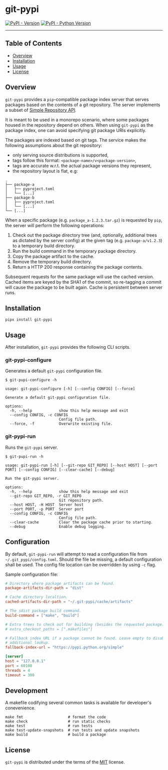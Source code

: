 # git-pypi

[![PyPI - Version](https://img.shields.io/pypi/v/git-pypi.svg)](https://pypi.org/project/git-pypi)
[![PyPI - Python Version](https://img.shields.io/pypi/pyversions/git-pypi.svg)](https://pypi.org/project/git-pypi)

-----

## Table of Contents

- [Overview](#overview)
- [Installation](#installation)
- [Usage](#usage)
- [License](#license)

## Overview

`git-pypi` provides a `pip`-compatible package index server that serves
packages based on the contents of a git repository. The server implements a
subset of [Simple Repository API](https://packaging.python.org/en/latest/specifications/simple-repository-api/).

It is meant to be used in a monorepo scenario, where some packages housed in
the repository depend on others. When using `git-pypi` as the package index,
one can avoid specifying git package URIs explicitly.

The packages are indexed based on git tags. The service makes the following
assumptions about the git repository:

* only serving source distributions is supported,
* tags follow this format: `<package-name>/v<package-version>`,
* tags are accurate w.r.t. the actual package versions they represent,
* the repository layout is flat, e.g:

```
.
├── package-a
│   ├── pyproject.toml
│   └── [...]
├── package-b
│   ├── pyproject.toml
│   └── [...]
└── [...]
```

When a specific package (e.g. `package_a-1.2.3.tar.gz`) is requested by `pip`,
the server will perform the following operations:

1. Check out the package directory tree (and, optionally, additional trees as
   dictated by the server config) at the given tag (e.g. `package-a/v1.2.3`) to
   a temporary build directory.
2. Run the build command in the temporary package directory.
3. Copy the package artifact to the cache.
4. Remove the temporary build directory.
5. Return a HTTP 200 response containing the package contents.

Subsequent requests for the same package will use the cached version. Cached
items are keyed by the SHA1 of the commit, so re-tagging a commit will cause
the package to be built again. Cache is persistent between server runs.

## Installation

```console
pipx install git-pypi
```

## Usage

After installation, `git-pypi` provides the following CLI scripts.

### git-pypi-configure

Generates a default `git-pypi` configuration file.

```console
$ git-pupi-configure -h

usage: git-pypi-configure [-h] [--config CONFIG] [--force]

Generate a default git-pypi configuration file.

options:
  -h, --help            show this help message and exit
  --config CONFIG, -c CONFIG
                        Config file path.
  --force, -f           Overwrite existing file.
```

### git-pypi-run

Runs the `git-pypi` server.

```console
$ git-pupi-run -h

usage: git-pypi-run [-h] [--git-repo GIT_REPO] [--host HOST] [--port PORT] [--config CONFIG] [--clear-cache] [--debug]

Run the git-pypi server.

options:
  -h, --help            show this help message and exit
  --git-repo GIT_REPO, -r GIT_REPO
                        Git repository path.
  --host HOST, -H HOST  Server host
  --port PORT, -p PORT  Server port
  --config CONFIG, -c CONFIG
                        Config file path.
  --clear-cache         Clear the package cache prior to starting.
  --debug               Enable debug logging.
```

## Configuration

By default, `git-pypi-run` will attempt to read a configuration file from
`~/.git_pypi/config.toml`. Should the file be missing, a default configuration
shall be used. The config file location can be overridden by using `-c` flag.

Sample configuration file:

```toml
# Directory where package artifacts can be found.
package-artifacts-dir-path = "dist"

# Cache directory localtion.
cached-artifacts-dir-path = "~/.git-pypi/cache/artifacts"

# The sdist package build command.
build-command = ["make", "build"]

# Extra trees to check out for building (besides the requested package).
# extra_checkout_paths = [".makefiles"]

# Fallback index URL if a package cannot be found. Leave empty to disable the
# additional lookup.
fallback-index-url = "https://pypi.python.org/simple"

[server]
host = "127.0.0.1"
port = 60100
threads = 4
timeout = 300
```

## Development

A makefile codifying several common tasks is available for developer's
conevenience.

```console
make fmt                    # format the code
make check                  # run static checks
make test                   # run tests
make test-update-snapshots  # run tests and update snapshots
make build                  # build a package
```

## License

`git-pypi` is distributed under the terms of the [MIT](https://spdx.org/licenses/MIT.html) license.
